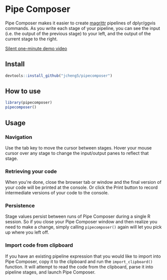 # Pipe Composer

Pipe Composer makes it easier to create [magrittr](https://cran.r-project.org/web/packages/magrittr/vignettes/magrittr.html) pipelines of dplyr/ggvis commands. As you write each stage of your pipeline, you can see the input (i.e. the output of the previous stage) to your left, and the output of the current stage to the right.

[Silent one-minute demo video](https://www.youtube.com/watch?v=rEA2G1aXLqw)

## Install

```r
devtools::install_github("jcheng5/pipecomposer")
```

## How to use

```r
library(pipecomposer)
pipecomposer()
```

## Usage

### Navigation

Use the tab key to move the cursor between stages. Hover your mouse cursor over any stage to change the input/output panes to reflect that stage.


### Retrieving your code

When you're done, close the browser tab or window and the final version of your code will be printed at the console. Or click the Print button to record intermediate versions of your code to the console.

### Persistence

Stage values persist between runs of Pipe Composer during a single R session. So if you close your Pipe Composer window and then realize you need to make a change, simply calling `pipecomposer()` again will let you pick up where you left off.

### Import code from clipboard

If you have an existing pipeline expression that you would like to import into Pipe Composer, copy it to the clipboard and run the `import_clipboard()` function. It will attempt to read the code from the clipboard, parse it into pipeline stages, and launch Pipe Composer.
